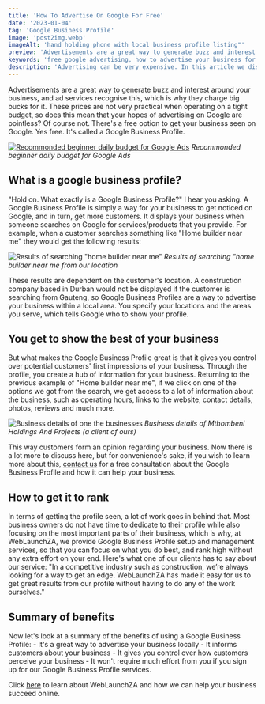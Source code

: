 ```yaml
---
title: 'How To Advertise On Google For Free'
date: '2023-01-04'
tag: 'Google Business Profile'
image: 'post2img.webp'
imageAlt: 'hand holding phone with local business profile listing"'
preview: 'Advertisements are a great way to generate buzz and interest around your business, and ad services recognise this, which is why they charge big bucks for it.'
keywords: 'free google advertising, how to advertise your business for free, how to advertise on google for free, i want to advertise my business for free, manage google business account, my local business'
description: 'Advertising can be very expensive. In this article we discuss how you can advertise on Google for free.'
---
```

Advertisements are a great way to generate buzz and interest around your business, and ad services recognise this, which is why they charge big bucks for it. These prices are not very practical when operating on a tight budget, so does this mean that your hopes of advertising on Google are pointless? Of course not. There's a free option to get your business seen on Google. Yes free. It's called a Google Business Profile. 

[![Recommonded beginner daily budget for Google Ads](/postImages/googleads.jpg)](https://www.myggsa.co.za/how-much-does-google-adwords-cost-in-south-africa/)
*Recommonded beginner daily budget for Google Ads*

## What is a google business profile?

"Hold on. What exactly is a Google Business Profile?" I hear you asking. A Google Business Profile is simply a way for your business to get noticed on Google, and in turn, get more customers. It displays your business when someone searches on Google for services/products that you provide. For example, when a customer searches something like "Home builder near me" they would get the following results:

![Results of searching "home builder near me"](/postImages/gmb2.PNG)
*Results of searching "home builder near me from our location*

These results are dependent on the customer's location. A construction company based in Durban would not be displayed if the customer is searching from Gauteng, so Google Business Profiles are a way to advertise your business within a local area. You specify your locations and the areas you serve, which tells Google who to show your profile. 

## You get to show the best of your business

But what makes the Google Business Profile great is that it gives you control over potential customers' first impressions of your business. Through the profile, you create a hub of information for your business. Returning to the previous example of "Home builder near me", if we click on one of the options we got from the search, we get access to a lot of information about the business, such as operating hours, links to the website, contact details, photos, reviews and much more. 

![Business details of one the businesses](/postImages/gmb3.PNG)
*Business details of Mthombeni Holdings And Projects (a client of ours)*

This way customers form an opinion regarding your business. Now there is a lot more to discuss here, but for convenience's sake, if you wish to learn more about this, [contact us](https://weblaunchza.com/#contact "Home page containing more information") for a free consultation about the Google Business Profile and how it can help your business. 

## How to get it to rank

In terms of getting the profile seen, a lot of work goes in behind that. Most business owners do not have time to dedicate to their profile while also focusing on the most important parts of their business, which is why, at WebLaunchZA, we provide Google Business Profile setup and management services, so that you can focus on what you do best, and rank high without any extra effort on your end. Here's what one of our clients has to say about our service: "In a competitive industry such as construction, we’re always looking for a way to get an edge. WebLaunchZA has made it easy for us to get great results from our profile without having to do any of the work ourselves." 

## Summary of benefits

Now let's look at a summary of the benefits of using a Google Business Profile:
    - It's a great way to advertise your business locally
    - It informs customers about your business
    - It gives you control over how customers perceive your business
    - It won't require much effort from you if you sign up for our Google Business Profile services.

Click [here](https://weblaunchza.com "Home page containing more information") to learn about WebLaunchZA and how we can help your business succeed online. 